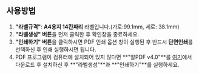 ## 사용방법

1. **"라벨규격"**: **A4용지 14칸짜리** 라벨입니다.(가로:99.1mm, 세로: 38.1mm)
2. **"라벨생성" 버튼**을 먼저 클릭한 후 확인창을 종료하세요.
3. **"인쇄하기" 버튼**을 클릭하시면 PDF 인쇄 옵션 창이 실행된 후 
   반드시 **단면인쇄**를 선택하신 후 인쇄 실행하시면 됩니다.
4. PDF 프로그램이 컴퓨터에 설치되어 있지 않다면 
   **"알PDF v4.0"**를 [여기](https://altools.co.kr/product/ALPDF)에서 다운로드 후 
   설치하신 후 **"라벨생성"**과 **"인쇄하기"**를 실행하세요.
